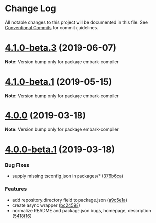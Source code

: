 # Change Log

All notable changes to this project will be documented in this file.
See [Conventional Commits](https://conventionalcommits.org) for commit guidelines.

# [4.1.0-beta.3](https://github.com/embark-framework/embark/compare/v4.1.0-beta.2...v4.1.0-beta.3) (2019-06-07)

**Note:** Version bump only for package embark-compiler





# [4.1.0-beta.1](https://github.com/embark-framework/embark/compare/v4.1.0-beta.0...v4.1.0-beta.1) (2019-05-15)

**Note:** Version bump only for package embark-compiler





# [4.0.0](https://github.com/embark-framework/embark/compare/v4.0.0-beta.2...v4.0.0) (2019-03-18)

**Note:** Version bump only for package embark-compiler





# [4.0.0-beta.1](https://github.com/embark-framework/embark/compare/v4.0.0-beta.0...v4.0.0-beta.1) (2019-03-18)


### Bug Fixes

* supply missing tsconfig.json in packages/* ([376b6ca](https://github.com/embark-framework/embark/commit/376b6ca))


### Features

* add repository.directory field to package.json ([a9c5e1a](https://github.com/embark-framework/embark/commit/a9c5e1a))
* create async wrapper ([bc24598](https://github.com/embark-framework/embark/commit/bc24598))
* normalize README and package.json bugs, homepage, description ([5418f16](https://github.com/embark-framework/embark/commit/5418f16))
